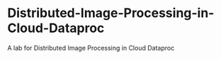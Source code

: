 # Distributed-Image-Processing-in-Cloud-Dataproc
A lab for Distributed Image Processing in Cloud Dataproc
